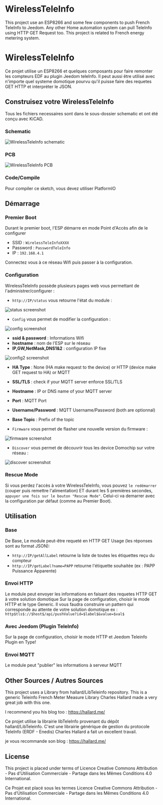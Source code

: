 # WirelessTeleInfo
This project use an ESP8266 and some few components to push French TeleInfo to Jeedom.
Any other Home automation system can pull TeleInfo using HTTP GET Request too.
This project is related to French energy metering system.

# WirelessTeleInfo
Ce projet utilise un ESP8266 et quelques composants pour faire remonter les compteurs EDF au plugin Jeedom teleInfo.
Il peut aussi être utilisé avec n'importe quel systeme domotique pourvu qu'il puisse faire des requetes GET HTTP et interpréter le JSON.


## Construisez votre WirelessTeleInfo

Tous les fichiers necessaires sont dans le sous-dossier schematic et ont été conçu avec KiCAD.

### Schematic

![WirelessTeleInfo schematic](https://raw.github.com/Domochip/Wireless-TeleInfo-ESP8266/master/img/schematic.jpg)

### PCB

![WirelessTeleInfo PCB](https://raw.github.com/Domochip/Wireless-TeleInfo-ESP8266/master/img/pcb.jpg)

### Code/Compile
Pour compiler ce sketch, vous devez utiliser PlatformIO


## Démarrage

### Premier Boot
Durant le premier boot, l'ESP démarre en mode Point d'Accès afin de le configurer

 - SSID : `WirelessTeleInfoXXXX`
 - Password : `PasswordTeleInfo`
 - IP : `192.168.4.1`

Connectez vous à ce réseau Wifi puis passer à la configuration.

### Configuration

WirelessTeleInfo possède plusieurs pages web vous permettant de l'administrer/configurer : 

 - `http://IP/status` vous retourne l'état du module :

![status screenshot](https://raw.github.com/Domochip/Wireless-TeleInfo-ESP8266/master/img/status.png)

 - `Config` vous permet de modifier la configuration : 

![config screenshot](https://raw.github.com/Domochip/Wireless-TeleInfo-ESP8266/master/img/config.png)

- **ssid & password** : Informations Wifi
- **hostname** : nom de l'ESP sur le réseau
- **IP,GW,NetMask,DNS1&2** : configuration IP fixe 

![config2 screenshot](https://raw.github.com/Domochip/Wireless-TeleInfo-ESP8266/master/img/config2.png)

- **HA Type** : None (HA make request to the device) or HTTP (device make GET request to HA) or MQTT
- **SSL/TLS** : check if your MQTT server enforce SSL/TLS
- **Hostname** : IP or DNS name of your MQTT server
- **Port** : MQTT Port
- **Username/Password** : MQTT Username/Password (both are optionnal)
- **Base Topic** : Prefix of the topic


 - `Firmware` vous permet de flasher une nouvelle version du firmware :

![firmware screenshot](https://raw.github.com/Domochip/Wireless-TeleInfo-ESP8266/master/img/fw.png)

- `Discover` vous permet de découvrir tous les device Domochip sur votre réseau :

![discover screenshot](https://raw.github.com/Domochip/Wireless-DS18B20-Bus/master/img/discover.png)


### Rescue Mode
Si vous perdez l'accès à votre WirelessTeleInfo, vous pouvez `le redémarrer` (couper puis remettre l'alimentation) ET durant les 5 premières secondes, `appuyer une fois sur le bouton "Rescue Mode"`.
Celui-ci va demarrer avec la configuration par défaut (comme au Premier Boot).




## Utilisation

### Base

De Base, Le module peut-être requeté en HTTP GET
Usage (les réponses sont au format JSON): 

 - `http://IP/getAllLabel` retourne la liste de toutes les étiquettes reçu du compteur
 - `http://IP/getLabel?name=PAPP` retourne l'étiquette souhaitée (ex : PAPP Puissance Apparente)

### Envoi HTTP

Le module peut envoyer les informations en faisant des requetes HTTP GET à votre solution domotique
Sur la page de configuration, choisir le mode HTTP et le type Generic.
Il vous faudra construire un pattern qui corresponde au attente de votre solution domotique
ex : `http$tls$://$host$/api/pushValue?id=$label$&value=$val$`

### Avec Jeedom (Plugin TeleInfo)

Sur la page de configuration, choisir le mode HTTP et Jeedom Teleinfo Plugin en Type!

### Envoi MQTT

Le module peut "publier" les informations à serveur MQTT


## Other Sources / Autres Sources
This project uses a Library from hallard/LibTeleinfo repository.
This is a generic Teleinfo French Meter Measure Library
Charles Hallard made a very great job with this one.

I recommend you his blog too : https://hallard.me/

Ce projet utilise la librairie libTeleInfo provenant du dépôt hallard/LibTeleinfo.
C'est une librairie générique de gestion du protocole TeleInfo (ERDF - Enedis)
Charles Hallard a fait un excellent travail.

je vous recommande son blog : https://hallard.me/

## License
This project is placed under terms of Licence Creative Commons Attribution - Pas d’Utilisation Commerciale - Partage dans les Mêmes Conditions 4.0 International.

Ce Projet est placé sous les termes Licence Creative Commons Attribution - Pas d’Utilisation Commerciale - Partage dans les Mêmes Conditions 4.0 International.
